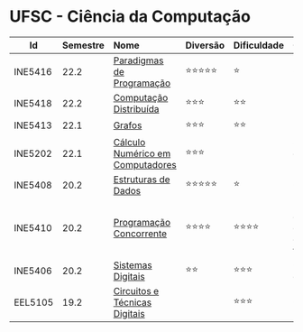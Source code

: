 # UFSC - Ciência da Computação

| Id      | Semestre | Nome                             | Diversão     | Dificuldade          | Observação                                   |
|---------|:-------- |:---------------------------------| :------------|:---------------------|:---------------------------------------------|
| INE5416 | 22.2     | [Paradigmas de Programação](https://github.com/1allan/INE5416)         | ⭐⭐⭐⭐⭐ | ⭐            | Haskell :D CLisp :\| Prolog :(               |
| INE5418 | 22.2     | [Computação Distribuída](https://github.com/1allan/INE5418)            | ⭐⭐⭐      | ⭐⭐          |                                             |
| INE5413 | 22.1     | [Grafos](https://github.com/1allan/INE5413)                            | ⭐⭐⭐      | ⭐⭐          |                                             |
| INE5202 | 22.1     | [Cálculo Numérico em Computadores](https://github.com/1allan/INE5202)  | ⭐⭐⭐      |                | Sim, dificuldade 0.                         |
| INE5408 | 20.2     | [Estruturas de Dados](https://github.com/1allan/INE5408)               | ⭐⭐⭐⭐⭐ | ⭐            | C++ :\|                                     |
| INE5410 | 20.2     | [Programação Concorrente](https://github.com/1allan/INE5410)           | ⭐⭐⭐⭐   | ⭐⭐⭐⭐     | "oh nyo não consigo comer" disse o filósofo |
| INE5406 | 20.2     | [Sistemas Digitais](https://github.com/1allan/INE5406)                 | ⭐⭐        | ⭐⭐⭐        | Quartus... de novo...                       |
| EEL5105 | 19.2     | [Circuitos e Técnicas Digitais](https://github.com/1allan/EEL5105)     |              | ⭐⭐⭐        | Quartus.                                    |
